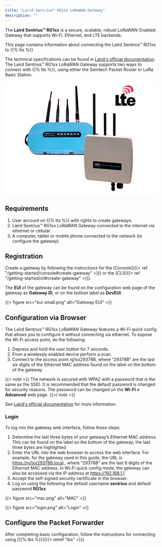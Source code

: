 ```yaml
---
title: "Laird Sentrius™ RG1xx LoRaWAN Gateway"
description: ""
---
```


The **Laird Sentrius™ RG1xx** is a secure, scalable, robust LoRaWAN-Enabled Gateway that supports Wi-Fi, Ethernet, and LTE backends.

This page contains information about connecting the Laird Sentrius™ RG1xx to {{% tts %}}

<!--more-->

The technical specifications can be found in [Laird's official documentation](https://www.lairdconnect.com/wireless-modules/lorawan-solutions/sentrius-rg1xx-lorawan-gateway-wi-fi-ethernet-optional-lte-us-only#documentation). The Laird Sentrius™ RG1xx LoRaWAN Gateway supports two ways to connect with {{% tts %}}, using either the Semtech Packet Router or LoRa Basic Station.

![Laird RG1xx](laird.png)

## Requirements

1. User account on {{% tts %}} with rights to create gateways.
2. Laird Sentrius™ RG1xx LoRaWAN Gateway connected to the internet via ethernet or cellular.
3. A computer, tablet or mobile phone connected to the network (to configure the gateway).

## Registration

Create a gateway by following the instructions for the [Console]({{< ref "/getting-started/console#create-gateway" >}}) or the [CLI]({{< ref "/getting-started/cli#create-gateway" >}}).

The **EUI** of the gateway can be found on the configuration web page of the gateway as **Gateway ID**, or on the bottom label as **DevEUI**.

{{< figure src="eui-small.png" alt="Gateway EUI" >}}

## Configuration via Browser

The Laird Sentrius™ RG1xx LoRaWAN Gateway features a Wi-Fi quick config that allows you to configure it without connecting via ethernet. To expose the Wi-Fi access point, do the following:

1. Depress and hold the user button for 7 seconds.
2. From a wirelessly enabled device perform a scan.
3. Connect to the access point rg1xx29378B, where “29378B” are the last six digits of the Ethernet MAC address found on the label on the bottom of the gateway

{{< note >}} The network is secured with WPA2 with a password that is the same as the SSID.  It is recommended that the default password is changed for security reasons.  The password can be changed on the **Wi-Fi > Advanced** web page. {{</ note >}}

See [Laird's official documentation](https://www.lairdconnect.com/wireless-modules/lorawan-solutions/sentrius-rg1xx-lorawan-gateway-wi-fi-ethernet-optional-lte-us-only#documentation) for more information.

### Login

To log into the gateway web interface, follow these steps:

1. Determine the last three bytes of your gateway’s Ethernet MAC address. This can be found on the label on the bottom of the gateway; the last three bytes are highlighted
2. Enter the URL into the web browser to access the web interface. For example, for the gateway used in this guide, the URL is https://rg1xx29378B.local., where “29378B” are the last 6 digits of the Ethernet MAC address. In Wi-Fi quick config mode, the gateway can also be accessed via the IP address at https://192.168.1.1 
3. Accept the self-signed security certificate in the browser.
4. Log on using the following the default username **sentrius** and default password **RG1xx**

{{< figure src="mac.png" alt="MAC" >}}

{{< figure src="login.png" alt="Login" >}}

## Configure the Packet Forwarder

After completing basic configuration, follow the instructions for connecting using [{{% lbs %}}]({{< relref "lbs" >}}).
